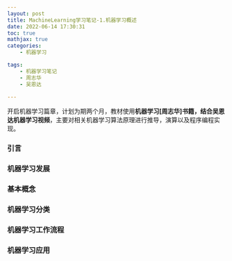 ```yaml
---
layout: post
title: MachineLearning学习笔记-1.机器学习概述
date: 2022-06-14 17:30:31
toc: true
mathjax: true
categories:
    - 机器学习

tags:
    - 机器学习笔记
    - 周志华
    - 吴恩达
  
---
```


开启机器学习篇章，计划为期两个月，教材使用**机器学习[周志华]**书籍，结合**吴恩达机器学习视频**，主要对相关机器学习算法原理进行推导，演算以及程序编程实现。

<!--more-->

### 引言

### 机器学习发展

### 基本概念

### 机器学习分类

### 机器学习工作流程

### 机器学习应用



[1]:https://zhuanlan.zhihu.com/p/344115614